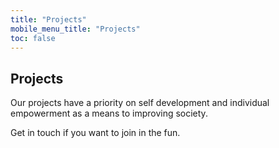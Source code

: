 ```yaml
---
title: "Projects"
mobile_menu_title: "Projects"
toc: false
---
```


## Projects

Our projects have a priority on self development and individual empowerment as a means to improving society.

Get in touch if you want to join in the fun.

